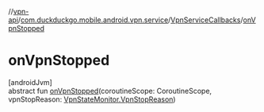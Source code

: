 //[vpn-api](../../../index.md)/[com.duckduckgo.mobile.android.vpn.service](../index.md)/[VpnServiceCallbacks](index.md)/[onVpnStopped](on-vpn-stopped.md)

# onVpnStopped

[androidJvm]\
abstract fun [onVpnStopped](on-vpn-stopped.md)(coroutineScope: CoroutineScope, vpnStopReason: [VpnStateMonitor.VpnStopReason](../../com.duckduckgo.mobile.android.vpn.state/-vpn-state-monitor/-vpn-stop-reason/index.md))
